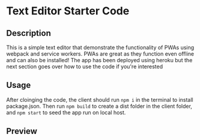 # Text Editor Starter Code

## Description

This is a simple text editor that demonstrate the functionality of PWAs using webpack and service workers. PWAs are great as they function even offline and can also be installed! The app has been deployed using heroku but the next section goes over how to use the code if you're interested 

## Usage

After cloinging the code, the client should run `npm i` in the terminal to install package.json. Then run `npm build` to create a dist folder in the client folder, and `npm start` to seed the app run on local host. 

## Preview

